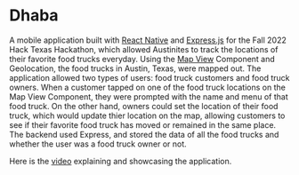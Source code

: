 # Dhaba

<!--![Dhaba Icon](/projects-images/dhaba/truck.png)-->

A mobile application built with [React Native](https://reactnative.dev) and [Express.js](https://expressjs.com/) for the Fall 2022 Hack Texas Hackathon, which allowed Austinites to track the locations of their favorite food trucks everyday. Using the [Map View](https://github.com/react-native-maps/react-native-maps) Component and Geolocation, the food trucks in Austin, Texas, were mapped out. The application allowed two types of users: food truck customers and food truck owners. When a customer tapped on one of the food truck locations on the Map View Component, they were prompted with the name and menu of that food truck. On the other hand, owners could set the location of their food truck, which would update thier location on the map, allowing customers to see if their favorite food truck has moved or remained in the same place. The backend used Express, and stored the data of all the food trucks and whether the user was a food truck owner or not.

Here is the [video](https://) explaining and showcasing the application.
